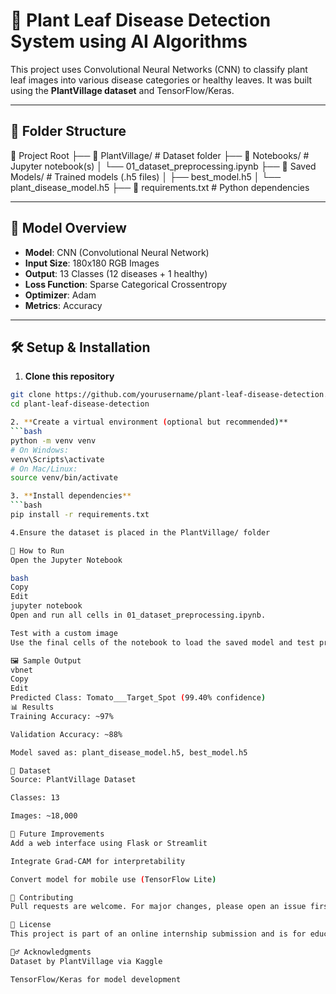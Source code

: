 # 🌿 Plant Leaf Disease Detection System using AI Algorithms

This project uses Convolutional Neural Networks (CNN) to classify plant leaf images into various disease categories or healthy leaves. It was built using the **PlantVillage dataset** and TensorFlow/Keras.

---

## 📁 Folder Structure

📂 Project Root
├── 📂 PlantVillage/ # Dataset folder
├── 📂 Notebooks/ # Jupyter notebook(s)
│ └── 01_dataset_preprocessing.ipynb
├── 📂 Saved Models/ # Trained models (.h5 files)
│ ├── best_model.h5
│ └── plant_disease_model.h5
├── 📄 requirements.txt # Python dependencies


---

## 🧠 Model Overview

- **Model**: CNN (Convolutional Neural Network)
- **Input Size**: 180x180 RGB Images
- **Output**: 13 Classes (12 diseases + 1 healthy)
- **Loss Function**: Sparse Categorical Crossentropy
- **Optimizer**: Adam
- **Metrics**: Accuracy

---

## 🛠️ Setup & Installation

1. **Clone this repository**
```bash
git clone https://github.com/yourusername/plant-leaf-disease-detection.git
cd plant-leaf-disease-detection

2. **Create a virtual environment (optional but recommended)**
```bash
python -m venv venv
# On Windows:
venv\Scripts\activate
# On Mac/Linux:
source venv/bin/activate

3. **Install dependencies**
```bash
pip install -r requirements.txt

4.Ensure the dataset is placed in the PlantVillage/ folder

🚀 How to Run
Open the Jupyter Notebook

bash
Copy
Edit
jupyter notebook
Open and run all cells in 01_dataset_preprocessing.ipynb.

Test with a custom image
Use the final cells of the notebook to load the saved model and test predictions.

🖼️ Sample Output
vbnet
Copy
Edit
Predicted Class: Tomato___Target_Spot (99.40% confidence)
📊 Results
Training Accuracy: ~97%

Validation Accuracy: ~88%

Model saved as: plant_disease_model.h5, best_model.h5

🧪 Dataset
Source: PlantVillage Dataset

Classes: 13

Images: ~18,000

📌 Future Improvements
Add a web interface using Flask or Streamlit

Integrate Grad-CAM for interpretability

Convert model for mobile use (TensorFlow Lite)

🤝 Contributing
Pull requests are welcome. For major changes, please open an issue first.

📜 License
This project is part of an online internship submission and is for educational purposes only.

🙋‍♂️ Acknowledgments
Dataset by PlantVillage via Kaggle

TensorFlow/Keras for model development
